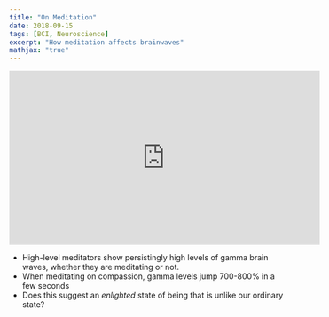 ```yaml
---
title: "On Meditation"
date: 2018-09-15
tags: [BCI, Neuroscience]
excerpt: "How meditation affects brainwaves"
mathjax: "true"
---
```


<iframe src="https://www.youtube.com/embed/10J6crRacZg" width="560" height="315" frameborder="0"> </iframe>

- High-level meditators show persistingly high levels of gamma brain waves, whether they are meditating or not.
- When meditating on compassion, gamma levels jump 700-800% in a few seconds
- Does this suggest an *enlighted* state of being that is unlike our ordinary state?